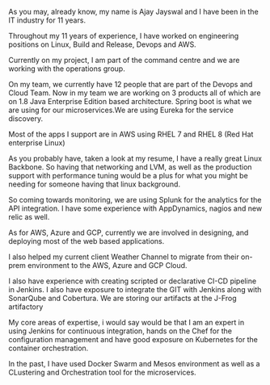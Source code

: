 As you may, already know, my name is Ajay Jayswal and I have been in the IT industry for 11 years.

Throughout my 11 years of experience, I have worked on engineering positions on Linux, Build and Release, Devops and AWS.

Currently on my project, I am part of the command centre and we are working with the operations group.

On my team, we currently have 12 people that are part of the Devops and Cloud  Team. Now in my team we are working on 3 products  all of which are on 1.8 Java Enterprise Edition based architecture. Spring boot is what we are using for our microservices.We are using Eureka for the service discovery.

Most of the apps I support are in AWS using RHEL 7 and RHEL 8 (Red Hat enterprise Linux)

 As you probably have, taken a look at my resume, I have a really great Linux Backbone. So having that networking and LVM, as well as the production support with performance tuning would be a plus for what you might be needing for someone having that linux background.

So coming towards monitoring, we are using Splunk for the analytics for the API integration. I have some experience with AppDynamics, nagios and new relic as well.

As for AWS, Azure and GCP, currently we are involved in designing, and deploying most of the web based applications.

I also helped my current client Weather Channel to migrate from their on-prem environment to the AWS, Azure and GCP Cloud.

I also have experience with creating scripted or declarative  CI-CD pipeline⁠⁠⁠⁠ in Jenkins⁠⁠⁠⁠. I also have exposure to integrate the GIT with Jenkins along with SonarQube and Cobertura. We are storing our artifacts at the J-Frog artifactory

My core areas of expertise,  i would say would be that  I am an expert in using Jenkins for continuous integration, hands on the Chef for the configuration management and have good exposure on Kubernetes for the container orchestration.

In the past, I have used Docker Swarm and Mesos environment as well as a CLustering and Orchestration tool for the microservices.
